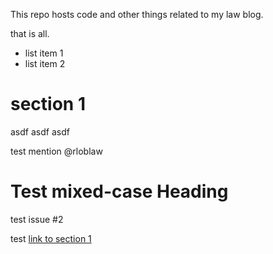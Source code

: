 This repo hosts code and other things related to my law blog.

that is all.

  - list item 1
  - list item 2

# section 1

asdf asdf asdf

test mention @rloblaw 

# Test mixed-case Heading

test issue #2

test [link to section 1](#section-1)

